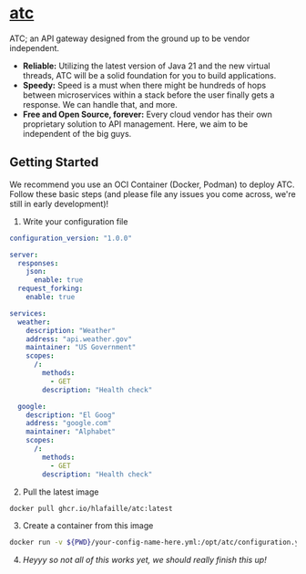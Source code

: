 # [atc](https://atc.kerosenelabs.io)

ATC; an API gateway designed from the ground up to be vendor independent.

* **Reliable:** Utilizing the latest version of Java 21 and the new virtual threads, ATC will be a solid foundation for you to build        applications.
* **Speedy:** Speed is a must when there might be hundreds of hops between microservices within a stack before the user finally gets
a response. We can handle that, and more.
* **Free and Open Source, forever:** Every cloud vendor has their own proprietary solution to API management. Here, we aim to be independent of the big guys.

## Getting Started

We recommend you use an OCI Container (Docker, Podman) to deploy ATC. Follow these basic steps (and please file any issues you come across, we're still in early development)!

1. Write your configuration file

```yml
configuration_version: "1.0.0"

server:
  responses:
    json:
      enable: true
  request_forking:
    enable: true

services:
  weather:
    description: "Weather"
    address: "api.weather.gov"
    maintainer: "US Government"
    scopes:
      /:
        methods:
          - GET
        description: "Health check"

  google:
    description: "El Goog"
    address: "google.com"
    maintainer: "Alphabet"
    scopes:
      /:
        methods:
          - GET
        description: "Health check"
```

2. Pull the latest image

```bash
docker pull ghcr.io/hlafaille/atc:latest
```

3. Create a container from this image

```bash
docker run -v ${PWD}/your-config-name-here.yml:/opt/atc/configuration.yml -p 8443:8443 atc:latest
```

4. *Heyyy so not all of this works yet, we should really finish this up!*
